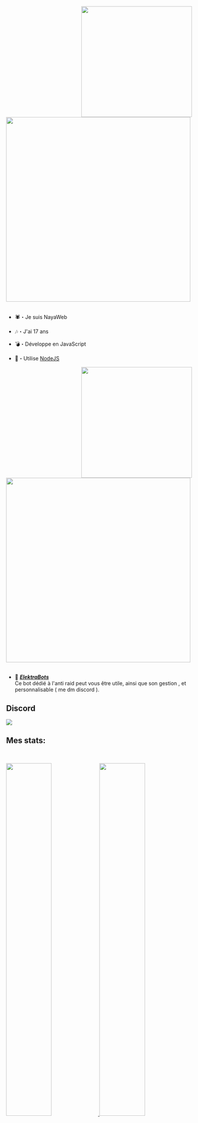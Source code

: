 #
<div>
<img src="https://i.imgur.com/J4hBcg3.png" width="300" align="right" />
<br/>
<img src="https://i.imgur.com/chfVUgv.png" width="500" />
<br/>
<br/>
  
- 🕷️・Je suis NayaWeb
  
- 🎶・J'ai 17 ans
  
- 💣・Développe en JavaScript
  
- 🔪・Utilise [NodeJS](https://nodejs.org/)

<img src="https://i.imgur.com/cFKvgoA.png" width="300" align="right" />
<br/>
<img src="https://i.imgur.com/nParULx.png" width="500" />
<br/>
<br/>

- 📗 [***ElektraBots***]() <br/>
  Ce bot dédié à l'anti raid peut vous être utile, ainsi que son gestion , et personnalisable ( me dm discord ).

## Discord
<a href="https://discord.com/users/1142148870177038487"  align="left">
    <img src="https://lanyard.cnrad.dev/api/1142148870177038487">
  </a>

## Mes stats:

<br/>
<p align="left">
  <a href="/">
  <img width="49.5%" src="https://github-readme-stats.vercel.app/api?username=belugafr&theme=dracula&show_icons=true" />
    <img width="49.5%" src="https://github-readme-streak-stats.herokuapp.com/?user=belugafr&theme=dracula&hide_border=true" />
  </a>
</p>
<br>
